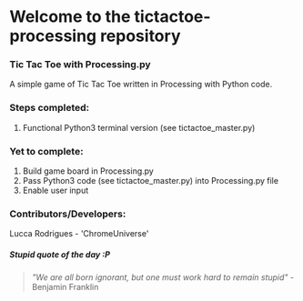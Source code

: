 # Welcome to the tictactoe-processing repository

### Tic Tac Toe with Processing.py

A simple game of Tic Tac Toe written in Processing with Python code.

### Steps completed:

1. Functional Python3 terminal version (see tictactoe_master.py)

### Yet to complete:

1. Build game board in Processing.py
2. Pass Python3 code (see tictactoe_master.py) into Processing.py file  
3. Enable user input 

### Contributors/Developers:

Lucca Rodrigues - 'ChromeUniverse'

##### Stupid quote of the day :P

> *"We are all born ignorant, but one must work hard to remain stupid"* - Benjamin Franklin
